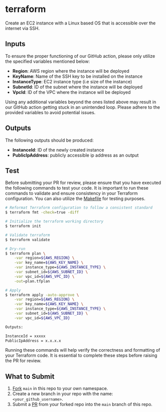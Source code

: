 # terraform

Create an EC2 instance with a Linux based OS that is accessible over the internet via SSH.

## Inputs

To ensure the proper functioning of our GitHub action, please only utilize the specified variables mentioned below:

- **Region**: AWS region where the instance will be deployed
- **KeyName**: Name of the SSH key to be installed on the instance
- **InstanceType**: EC2 instance type (i.e size of the instance)
- **SubnetId**: ID of the subnet where the instance will be deployed
- **VpcId**: ID of the VPC where the instance will be deployed

Using any additional variables beyond the ones listed above may result in our GitHub action getting stuck in an unintended loop. Please adhere to the provided variables to avoid potential issues.

## Outputs

The following outputs should be produced:

- **InstanceId**: ID of the newly created instance
- **PublicIpAddress**: publicly accessible ip address as an output

## Test

Before submitting your PR for review, please ensure that you have executed the following commands to test your code. It is important to run these commands to validate and ensure consistency in your Terraform configuration. You can also utilize the [Makefile](./Makefile) for testing purposes.

```sh
# Reformat Terraform configuration to follow a consistent standard
$ terraform fmt -check=true -diff

# Initialize the terraform working directory
$ terraform init

# Validate terraform
$ terraform validate

# Dry-run
$ terraform plan \
    -var region=${AWS_REGION} \
    -var key_name=${AWS_KEY_NAME} \
    -var instance_type=${AWS_INSTANCE_TYPE} \
    -var subnet_id=${AWS_SUBNET_ID} \
    -var vpc_id=${AWS_VPC_ID} \
    -out=plan.tfplan

# Apply
$ terraform apply -auto-approve \
    -var region=${AWS_REGION} \
    -var key_name=${AWS_KEY_NAME} \
    -var instance_type=${AWS_INSTANCE_TYPE} \
    -var subnet_id=${AWS_SUBNET_ID} \
    -var vpc_id=${AWS_VPC_ID}

Outputs:

InstanceId = xxxxx
PublicIpAddress = x.x.x.x
```

Running these commands will help verify the correctness and formatting of your Terraform code. It is essential to complete these steps before raising the PR for review.

## What to Submit

1. [Fork](https://docs.github.com/en/get-started/quickstart/fork-a-repo) `main` in this repo to your own namespace.
2. Create a new branch in your repo with the name: `<your_github_username>`.
3. Submit a [PR](https://docs.github.com/en/pull-requests/collaborating-with-pull-requests/proposing-changes-to-your-work-with-pull-requests/about-pull-requests) from your forked repo into the `main` branch of this repo.
